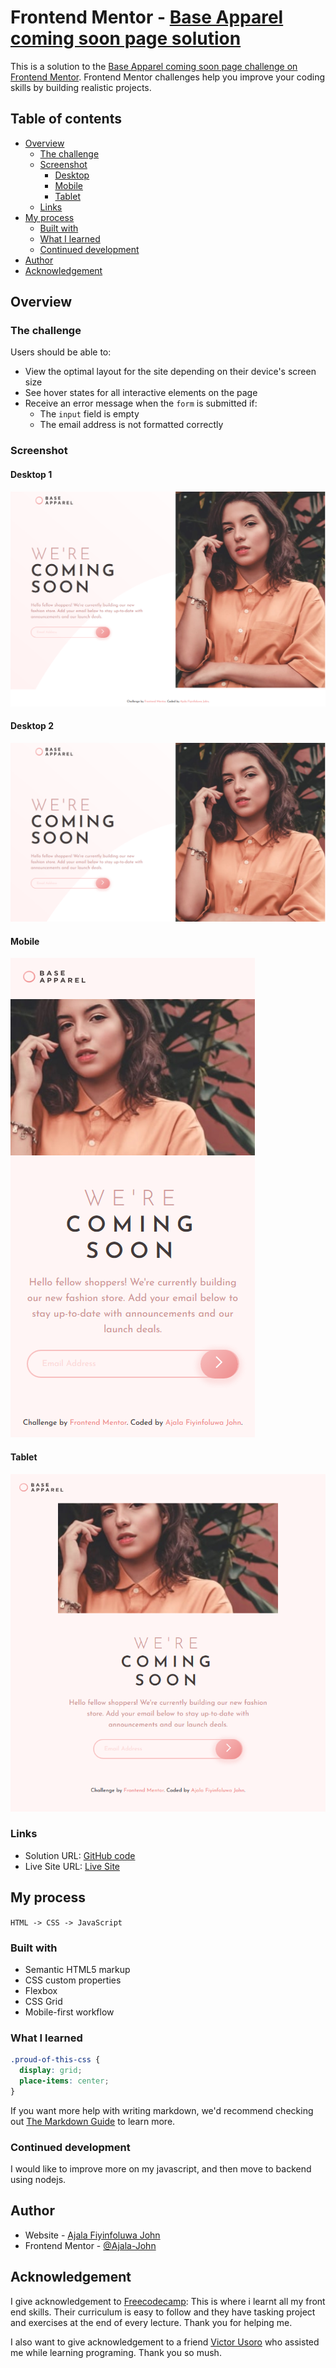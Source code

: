 # Frontend Mentor - [Base Apparel coming soon page solution](https://kodaas.github.io/coming-soon_html_css/)

This is a solution to the [Base Apparel coming soon page challenge on Frontend Mentor](https://www.frontendmentor.io/challenges/base-apparel-coming-soon-page-5d46b47f8db8a7063f9331a0). Frontend Mentor challenges help you improve your coding skills by building realistic projects.

## Table of contents

- [Overview](#overview)
  - [The challenge](#the-challenge)
  - [Screenshot](#screenshot)
    - [Desktop](#desktop-1)
    - [Mobile](#mobile)
    - [Tablet](#tablet)
  - [Links](#links)
- [My process](#my-process)
  - [Built with](#built-with)
  - [What I learned](#what-i-learned)
  - [Continued development](#continued-development)
- [Author](#author)
- [Acknowledgement](#acknowledgement)

## Overview

### The challenge

Users should be able to:

- View the optimal layout for the site depending on their device's screen size
- See hover states for all interactive elements on the page
- Receive an error message when the `form` is submitted if:
  - The `input` field is empty
  - The email address is not formatted correctly

### Screenshot

#### Desktop 1

![Desktop 1](solution/desktop_1.jpg)

#### Desktop 2

![Desktop 2](solution/desktop_2.jpg)

#### Mobile

![Mobile](solution/mobile.jpg)

#### Tablet

![Tablet](solution/tablet.jpg)

<!-- Alternatively, you can use a tool like [FireShot](https://getfireshot.com/) to take the screenshot. FireShot has a free option, so you don't need to purchase it. -->

### Links

- Solution URL: [GitHub code](https://github.com/kodaas/coming-soon_html_css)
- Live Site URL: [Live Site](https://kodaas.github.io/coming-soon_html_css/)

## My process

`HTML -> CSS -> JavaScript`

### Built with

- Semantic HTML5 markup
- CSS custom properties
- Flexbox
- CSS Grid
- Mobile-first workflow

### What I learned

```css
.proud-of-this-css {
  display: grid;
  place-items: center;
}
```

If you want more help with writing markdown, we'd recommend checking out [The Markdown Guide](https://www.markdownguide.org/) to learn more.

### Continued development

I would like to improve more on my javascript, and then move to backend using nodejs.

## Author

- Website - [Ajala Fiyinfoluwa John](https://github.com/kodaas)
- Frontend Mentor - [@Ajala-John](https://www.frontendmentor.io/profile/Ajala-John)
<!-- - Twitter - [@yourusername](https://www.twitter.com/yourusername) -->

## Acknowledgement

I give acknowledgement to [Freecodecamp](https://freecodecamp.org): This is where i learnt all my front end skills. Their curriculum is easy to follow and they have tasking project and exercises at the end of every lecture. Thank you for helping me.

I also want to give acknowledgement to a friend [Victor Usoro](https://bitbucket.org/VictorUsoro/) who assisted me while learning programing. Thank you so mush.
